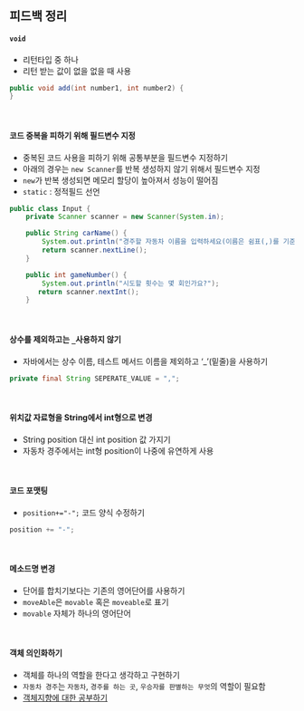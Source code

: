 피드백 정리
---

#### `void` 
- 리턴타입 중 하나
- 리턴 받는 값이 없을 없을 때 사용
```java
public void add(int number1, int number2) {
}
```

<br>

#### 코드 중복을 피하기 위해 필드변수 지정
- 중복된 코드 사용을 피하기 위해 공통부분을 필드변수 지정하기
- 아래의 경우는 `new Scanner`를 반복 생성하지 않기 위해서 필드변수 지정
- `new`가 반복 생성되면 메모리 할당이 높아져서 성능이 떨어짐
- `static` : 정적필드 선언
```java
public class Input {
    private Scanner scanner = new Scanner(System.in);

    public String carName() {
        System.out.println("경주할 자동차 이름을 입력하세요(이름은 쉼표(,)를 기준으로 구분).");
        return scanner.nextLine();
    }

    public int gameNumber() {
        System.out.println("시도할 횟수는 몇 회인가요?");
       return scanner.nextInt();
    }
```

<br>

#### 상수를 제외하고는 `_`사용하지 않기
- 자바에서는 상수 이름, 테스트 메서드 이름을 제외하고 ‘_’(밑줄)을 사용하기
```java
private final String SEPERATE_VALUE = ",";
```

<br>

#### 위치값 자료형을 String에서 int형으로 변경
- String position 대신 int position 값 가지기
- 자동차 경주에서는 int형 position이 나중에 유연하게 사용

<br>

#### 코드 포맷팅
- `position+="-";` 코드 양식 수정하기
```java
position += "-";
```

<br>

#### 메소드명 변경
- 단어를 합치기보다는 기존의 영어단어를 사용하기
- `moveAble`은 `movable` 혹은 `moveable`로 표기 
- `movable` 자체가 하나의 영어단어

<br>

#### 객체 의인화하기
- 객체를 하나의 역할을 한다고 생각하고 구현하기
- `자동차 경주`는 `자동차`, `경주를 하는 곳`, `우승자를 판별하는 무엇`의 역할이 필요함
- [객체지향에 대한 공부하기][H]

[H]:https://youtu.be/dy9yQIx38u8
